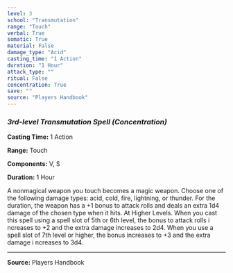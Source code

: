 ```yaml
---
level: 3
school: "Transmutation"
range: "Touch"
verbal: True
somatic: True
material: False
damage_type: "Acid"
casting_time: "1 Action"
duration: "1 Hour"
attack_type: ""
ritual: False
concentration: True
save: ""
source: "Players Handbook"
---
```


### *3rd-level Transmutation Spell* *(Concentration)*

**Casting Time:** 1 Action

**Range:** Touch

**Components:** V, S

**Duration:** 1 Hour

A nonmagical weapon you touch becomes a magic weapon. Choose one of the following damage types: acid, cold, fire, lightning, or thunder. For the duration, the weapon has a +1 bonus to attack rolls and deals an extra 1d4 damage of the chosen type when it hits. At Higher Levels. When you cast this spell using a spell slot of 5th or 6th level, the bonus to attack rolls i ncreases to +2 and the extra damage increases to 2d4. When you use a spell slot of 7th level or higher, the bonus increases to +3 and the extra damage i ncreases to 3d4.

---
**Source:** Players Handbook
